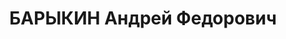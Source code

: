 ---
title: БАРЫКИН Андрей Федорович
description: "Род. в 1899, член ВКП(б). Проживал: г. Оренбург. Секретарь Кировского\
  \ райкома ВКП(б) \n  Приговор: ВК ВС СССР, 28.01.1938 – ВМН. \n  Реабилитирован\
  \ март 1957"
---